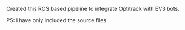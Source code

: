 Created this ROS based pipeline to integrate Optitrack with EV3 bots. 

PS: I have only included the source files
